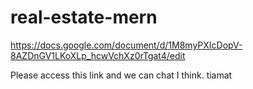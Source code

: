 # real-estate-mern


https://docs.google.com/document/d/1M8myPXIcDopV-8AZDnGV1LKoXLp_hcwVchXz0rTgat4/edit

Please access this link and we can chat I think. tiamat
